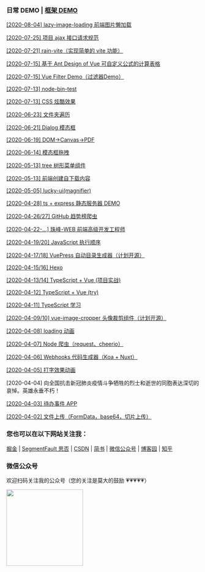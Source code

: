 ### 日常 DEMO | [框架 DEMO](https://github.com/LuckRain7/growth-record/tree/master/Demo/frame)

[[2020-08-04] lazy-image-loading 前端图片懒加载](https://github.com/LuckRain7/growth-record/tree/master/Demo/lazy-image-loading)

[[2020-07-25] 项目 ajax 接口请求规范](https://github.com/LuckRain7/growth-record/tree/master/Demo/project-ajax)

[[2020-07-21] rain-vite（实现简单的 vite 功能）](https://github.com/LuckRain7/growth-record/tree/master/vite/rain-vite)

[[2020-07-15] 基于 Ant Design of Vue 可自定义公式的计算表格](https://github.com/LuckRain7/growth-record/tree/master/Vue-Demo/vue-customizable-formula-tables)

[[2020-07-15] Vue Filter Demo（过滤器Demo）](https://github.com/LuckRain7/growth-record/tree/master/Vue-Demo/filter-demo)

[[2020-07-13] node-bin-test](https://github.com/LuckRain7/growth-record/tree/master/Demo/node-bin-test)

[[2020-07-13] CSS 炫酷效果](https://github.com/LuckRain7/growth-record/tree/master/Demo/CSS3)

[[2020-06-23] 文件夹遍历](https://github.com/LuckRain7/growth-record/tree/master/Demo/文件夹遍历)

[[2020-06-21] Dialog 模态框](https://github.com/LuckRain7/growth-record/tree/master/Demo/dialog)

[[2020-06-19] DOM->Canvas->PDF](https://github.com/LuckRain7/growth-record/tree/master/Demo/pdf)

[[2020-06-14] 模态框拖拽](https://github.com/LuckRain7/growth-record/tree/master/Demo/%E6%8B%96%E6%8B%BD%E6%95%88%E6%9E%9C)

[[2020-05-13] tree 树形菜单组件](https://github.com/LuckRain7/growth-record/tree/master/Demo/ZF/tree树形结构组件)

[[2020-05-13] 前端创建自下载内容](https://github.com/LuckRain7/growth-record/tree/master/Demo/download)

[[2020-05-05] lucky-ui(magnifier)](https://github.com/LuckRain7/lucky-ui)

[[2020-04-28] ts + express 静态服务器 DEMO](https://github.com/LuckRain7/growth-record/tree/master/Demo/static-server/)

[[2020-04-26/27] GitHub 趋势榜爬虫](https://github.com/LuckRain7/web-crawler)

[[2020-04-22-...] 珠峰-WEB 前端高级开发工程师](https://github.com/LuckRain7/growth-record/tree/master/Demo/ZF/)

[[2020-04-19/20] JavaScript 执行顺序](https://github.com/LuckRain7/growth-record/tree/master/Demo/2020/04-19/)

[[2020-04-17/18] VuePress 自动目录生成器（计划开源）](https://github.com/LuckRain7/growth-record/tree/master/Demo/node-fs)

[[2020-04-15/16] Hexo](https://github.com/LuckRain7/blog)

[[2020-04-13/14] TypeScript + Vue (项目实战)](https://github.com/LuckRain7/growth-record/tree/master/Demo/TypeScript/ts-project)

[[2020-04-12] TypeScript + Vue (try)](https://github.com/LuckRain7/growth-record/tree/master/Demo/TypeScript/select-ui)

[[2020-04-11] TypeScript 学习](https://github.com/LuckRain7/growth-record/tree/master/Demo/TypeScript/basic)

[[2020-04-09/10] vue-image-cropper 头像裁剪组件（计划开源）](https://github.com/LuckRain7/vue-image-cropper-simple)

[[2020-04-08] loading 动画](https://github.com/LuckRain7/growth-record/tree/master/Demo/animation/loading)

[[2020-04-07] Node 爬虫（request、cheerio）](https://github.com/LuckRain7/growth-record/tree/master/Demo/web-crawler)

[[2020-04-06] Webhooks 代码生成器（Koa + Nuxt） ](https://github.com/LuckRain7/webhooks-server-generator)

[[2020-04-05] 打字效果动画 ](https://github.com/LuckRain7/growth-record/tree/master/Demo/animation/打字动画效果)

[2020-04-04] 向全国抗击新冠肺炎疫情斗争牺牲的烈士和逝世的同胞表达深切的哀悼。英雄永垂不朽！

[[2020-04-03] 待办事件 APP ](https://github.com/LuckRain7/growth-record/tree/master/Demo/todo-menagement-app)

[[2020-04-02] 文件上传（FormData，base64，切片上传） ](https://github.com/LuckRain7/growth-record/tree/master/Demo/file-upload)

### 您也可以在以下网站关注我：

[掘金](https://juejin.im/user/5c749a736fb9a049a97a5a8e) | [SegmentFault 思否](https://segmentfault.com/u/rain7) | [CSDN](https://blog.csdn.net/True_Rain) | [简书](https://www.jianshu.com/u/b456d77c42db) | [微信公众号](https://mp.weixin.qq.com/mp/profile_ext?action=home&__biz=MzI0ODczNDM0NQ==&scene=124#wechat_redirect) | [博客园](https://www.cnblogs.com/luckrain7/) | [知乎](https://www.zhihu.com/people/luckrain7)

### 微信公众号

欢迎扫码关注我的公众号（您的关注是莫大的鼓励 💗💗💗💗💗）

<div style="height:200px; ">
<img src="https://luckrain7.github.io/Knowledge-Sharing/resource/images/wx.png" height=200/>
</div>
